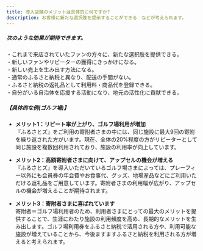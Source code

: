 ```yaml
---
title: 導入店舗のメリットは具体的に何ですか?
description: お客様に新たな選択肢を提示することができる　などが考えられます。
---
```


##### 次のような効果が期待できます。  
・これまで来店されていたファンの方々に、新たな選択肢を提供できる。  
・新しいファンやリピーターの獲得にきっかけになる。  
・新しい売上を生み出す方法になる。  
・通常のふるさと納税と異なり、配送の手間がない。  
・ふるさと納税の返礼品として利用料・商品代を登録できる。  
・自分がいる自治体を応援する活動になり、地元の活性化に貢献できる。  
 
##### 【具体的な例(ゴルフ場)】
- **メリット1：リピート率が上がり、ゴルフ場利用が増加**  
『ふるさとズ』をご利用の寄附者さまの中には、同じ施設に最大9回の寄附を繰り返された方がいます。現在、全体の20%程度の方がリピーターとして同じ施設を複数回利用されており、施設の利用率が向上しています。

- **メリット2：高額寄附者さまに向けて、アップセルの機会が増える**  
『ふるさとズ』を導入いただいているゴルフ場さまによっては、プレーフィー以外にも会員券の年会費やお食事代、グッズ、地場産品などにご利用いただける返礼品をご用意しています。寄附者さまの利用幅が広がり、アップセルの機会が増えることが期待されます。  

- **メリット3：寄附者さまに喜ばれています**  
寄附者＝ゴルフ場利用者のため、利用者さまにとっての最大のメリットを提供することで、生涯にわたり施設の利用頻度を高め、長期的なメリットを生み出します。ゴルフ場利用券をふるさと納税で活用される方や、利用可能な施設が増えていることから、今後ますますふるさと納税を利用される方が増えると考えられます。  
